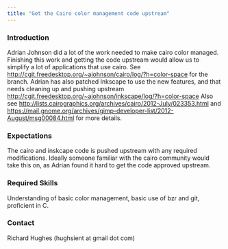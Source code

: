 ```yaml
---
title: "Get the Cairo color management code upstream"
---
```


### Introduction
<p>
Adrian Johnson did a lot of the work needed to make cairo color managed. Finishing this work and getting the code upstream would allow us to simplify a lot of applications that use cairo. See <a href="http://cgit.freedesktop.org/%7Eajohnson/cairo/log/?h=color-space" class="urlextern" title="http://cgit.freedesktop.org/%7Eajohnson/cairo/log/?h=color-space"  rel="nofollow">http://cgit.freedesktop.org/~ajohnson/cairo/log/?h=color-space</a> for the branch. Adrian has also patched Inkscape to use the new features, and that needs cleaning up and pushing upstream <a href="http://cgit.freedesktop.org/%7Eajohnson/inkscape/log/?h=color-space" class="urlextern" title="http://cgit.freedesktop.org/%7Eajohnson/inkscape/log/?h=color-space"  rel="nofollow">http://cgit.freedesktop.org/~ajohnson/inkscape/log/?h=color-space</a> Also see <a href="http://lists.cairographics.org/archives/cairo/2012-July/023353.html" class="urlextern" title="http://lists.cairographics.org/archives/cairo/2012-July/023353.html"  rel="nofollow">http://lists.cairographics.org/archives/cairo/2012-July/023353.html</a> and <a href="https://mail.gnome.org/archives/gimp-developer-list/2012-August/msg00084.html" class="urlextern" title="https://mail.gnome.org/archives/gimp-developer-list/2012-August/msg00084.html"  rel="nofollow">https://mail.gnome.org/archives/gimp-developer-list/2012-August/msg00084.html</a> for more details.
</p>

### Expectations
<p>
The cairo and inskcape code is pushed upstream with any required modifications. Ideally someone familiar with the cairo community would take this on, as Adrian found it hard to get the code approved upstream.
</p>

### Required Skills
<p>
Understanding of basic color management, basic use of bzr and git, proficient in C.
</p>

### Contact
<p>
Richard Hughes (hughsient at gmail dot com)
</p>
